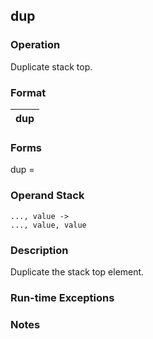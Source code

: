 ## dup

### Operation
Duplicate stack top.

### Format
| dup |
| :----: |

### Forms
dup =

### Operand Stack
```
..., value ->
..., value, value
```

### Description
Duplicate the stack top element.

### Run-time Exceptions

### Notes


